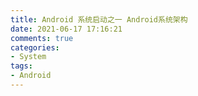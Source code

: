 ```yaml
---
title: Android 系统启动之一 Android系统架构
date: 2021-06-17 17:16:21
comments: true
categories:
- System
tags:
- Android
---
```

